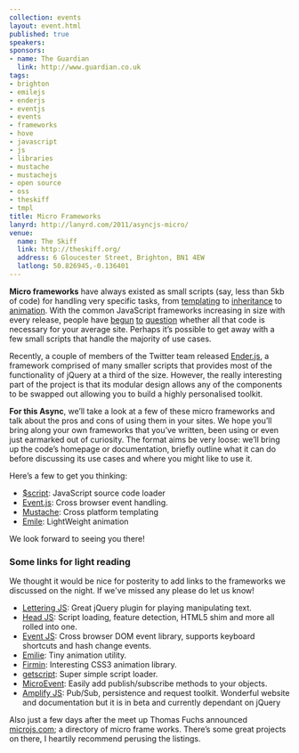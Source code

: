```yaml
---
collection: events
layout: event.html
published: true
speakers: 
sponsors:
- name: The Guardian
  link: http://www.guardian.co.uk
tags: 
- brighton
- emilejs
- enderjs
- eventjs
- events
- frameworks
- hove
- javascript
- js
- libraries
- mustache
- mustachejs
- open source
- oss
- theskiff
- tmpl
title: Micro Frameworks
lanyrd: http://lanyrd.com/2011/asyncjs-micro/
venue: 
  name: The Skiff
  link: http://theskiff.org/
  address: 6 Gloucester Street, Brighton, BN1 4EW
  latlong: 50.826945,-0.136401
---
```



<strong>Micro frameworks</strong> have always existed as small scripts (say, less than 5kb of code) for handling very specific tasks, from <a href="http://ejohn.org/blog/javascript-micro-templating/">templating</a> to <a href="http://dean.edwards.name/weblog/2006/03/base/">inheritance</a> to <a href="https://github.com/madrobby/emile">animation</a>. With the common JavaScript frameworks increasing in size with every release, people have <a href="http://mir.aculo.us/2011/04/11/i-for-one-welcome-our-new-micro-framework-overlords/">begun</a> <a href="http://tomdale.net/2011/04/imagine-a-beowulf-cluster-of-javascript-frameworks/">to</a> <a href="http://blog.rebeccamurphey.com/modern-javascript">question</a> whether all that code is necessary for your average site. Perhaps it’s possible to get away with a few small scripts that handle the majority of use cases.

Recently, a couple of members of the Twitter team released <a href="http://ender.no.de">Ender.js</a>, a framework comprised of many smaller scripts that provides most of the functionality of jQuery at a third of the size. However, the really interesting part of the project is that its modular design allows any of the components to be swapped out allowing you to build a highly personalised toolkit.

<span class="summary"><strong>For this Async</strong>, we’ll take a look at a few of these micro frameworks and talk about the pros and cons of using them in your sites. We hope you’ll bring along your own frameworks that you’ve written, been using or even just earmarked out of curiosity.</span> The format aims be very loose: we’ll bring up the code’s homepage or documentation, briefly outline what it can do before discussing its use cases and where you might like to use it.

Here’s a few to get you thinking:
<ul>
<li>
<a href="http://www.dustindiaz.com/scriptjs">$script</a>: JavaScript source code loader</li>
    <li>
<a href="https://github.com/kbjr/Events.js">Event.js</a>: Cross browser event handling.</li>
    <li>
<a href="http://mustache.github.com/">Mustache</a>: Cross platform templating</li>
    <li>
<a href="https://github.com/madrobby/emile">Emile</a>: LightWeight animation</li>
</ul>
We look forward to seeing you there!

<h3>Some links for light reading</h3>

<p>We thought it would be nice for posterity to add links to the frameworks we discussed on the night. If we've missed any please do let us know!</p>

<ul>
<li>
<a href="http://letteringjs.com/">Lettering JS</a>: Great jQuery plugin for playing manipulating text.</li>
<li>
<a href="http://headjs.com/">Head JS</a>: Script loading, feature detection, HTML5 shim and more all rolled into one.</li>
<li>
<a href="https://github.com/kbjr/Events.js">Event JS</a>: Cross browser DOM event library, supports keyboard shortcuts and hash change events.</li>
<li>
<a href="https://github.com/madrobby/emile">Emilie</a>: Tiny animation utility.</li>
<li>
<a href="http://extralogical.net/articles/firmin-javascript-animation.html">Firmin</a>: Interesting CSS3 animation library.</li>
<li>
<a href="https://github.com/premasagar/mishmash/blob/master/getscript/">getscript</a>: Super simple script loader.</li>
<li>
<a href="https://github.com/jeromeetienne/microevent.js">MicroEvent</a>: Easily add publish/subscribe methods to your objects.</li>
<li>
<a href="http://amplifyjs.com/">Amplify JS</a>: Pub/Sub, persistence and request toolkit. Wonderful website and documentation but it is in beta and currently dependant on jQuery</li>
</ul>
<p>Also just a few days after the meet up Thomas Fuchs announced <a href="http://microjs.com/">microjs.com</a>; a directory of micro frame works. There’s some great projects on there, I heartily recommend perusing the listings.</p>



